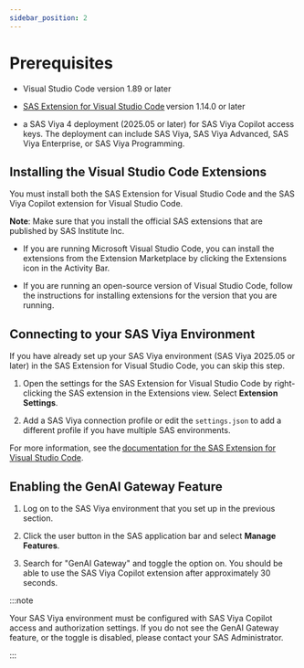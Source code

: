 ```yaml
---
sidebar_position: 2
---
```


# Prerequisites

- Visual Studio Code version 1.89 or later

- [SAS Extension for Visual Studio Code](https://marketplace.visualstudio.com/items?itemName=SAS.sas-lsp) version 1.14.0 or later

- a SAS Viya 4 deployment (2025.05 or later) for SAS Viya Copilot access keys. The deployment can include SAS Viya, SAS Viya Advanced, SAS Viya Enterprise, or SAS Viya Programming.

## Installing the Visual Studio Code Extensions

You must install both the SAS Extension for Visual Studio Code and the SAS Viya Copilot extension for Visual Studio Code.

**Note**: Make sure that you install the official SAS extensions that are published by SAS Institute Inc.

- If you are running Microsoft Visual Studio Code, you can install the extensions from the Extension Marketplace by clicking the Extensions icon in the Activity Bar.

- If you are running an open-source version of Visual Studio Code, follow the instructions for installing extensions for the version that you are running.

## Connecting to your SAS Viya Environment

If you have already set up your SAS Viya environment (SAS Viya 2025.05 or later) in the SAS Extension for Visual Studio Code, you can skip this step.

1. Open the settings for the SAS Extension for Visual Studio Code by right-clicking the SAS extension in the Extensions view. Select **Extension Settings**.

2. Add a SAS Viya connection profile or edit the `settings.json` to add a different profile if you have multiple SAS environments.

For more information, see the [documentation for the SAS Extension for Visual Studio Code](https://sassoftware.github.io/vscode-sas-extension/).

## Enabling the GenAI Gateway Feature

1. Log on to the SAS Viya environment that you set up in the previous section.

2. Click the user button in the SAS application bar and select **Manage Features**.

3. Search for "GenAI Gateway" and toggle the option on. You should be able to use the SAS Viya Copilot extension after approximately 30 seconds.

:::note

Your SAS Viya environment must be configured with SAS Viya Copilot access and authorization settings. If you do not see the GenAI Gateway feature, or the toggle is disabled, please contact your SAS Administrator.

:::
